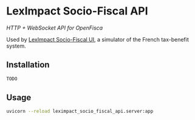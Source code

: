 # LexImpact Socio-Fiscal API

_HTTP + WebSocket API for OpenFisca_

Used by [LexImpact Socio-Fiscal UI](https://github.com/leximpact/leximpact-socio-fiscal-ui), a simulator of the French tax-benefit system.

## Installation

```bash
TODO
```

## Usage

```bash
uvicorn --reload leximpact_socio_fiscal_api.server:app
```